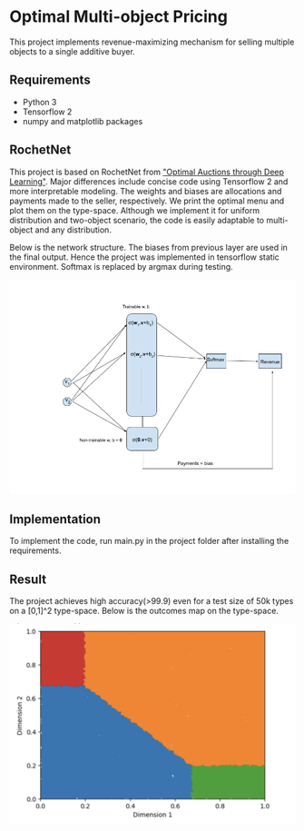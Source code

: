 # Optimal Multi-object Pricing

This project implements revenue-maximizing mechanism for selling multiple objects to a single additive buyer.

## Requirements
* Python 3
* Tensorflow 2
* numpy and matplotlib packages

## RochetNet

This project is based on RochetNet from ["Optimal Auctions through Deep Learning"](https://arxiv.org/pdf/1706.03459.pdf).
Major differences include concise code using Tensorflow 2 and more interpretable modeling. The weights and biases are allocations and payments made to the seller, respectively.
We print the optimal menu and plot them on the type-space. Although we implement it for uniform distribution and two-object scenario, the code is easily adaptable to multi-object and any distribution.

Below is the network structure. The biases from previous layer are used in the final output. Hence the project was implemented in tensorflow static environment. Softmax is replaced by argmax during testing.

![Network](project/network.png)

## Implementation

To implement the code, run main.py in the project folder after installing the requirements.

## Result

The project achieves high accuracy(>99.9) even for a test size of 50k types on a [0,1]^2 type-space. Below is the outcomes map on the type-space.

![Outcome map](project/outcome-on-typespace.png)
